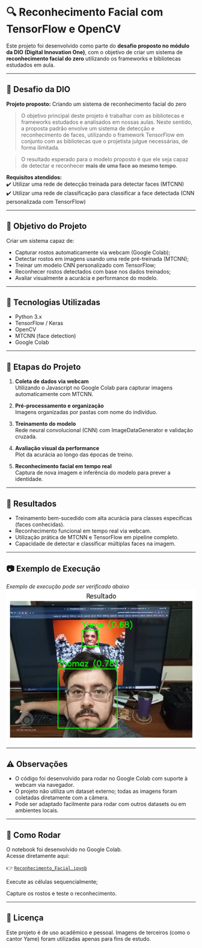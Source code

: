 
# 🔍 Reconhecimento Facial com TensorFlow e OpenCV

Este projeto foi desenvolvido como parte do **desafio proposto no módulo da DIO (Digital Innovation One)**, com o objetivo de criar um sistema de **reconhecimento facial do zero** utilizando os frameworks e bibliotecas estudados em aula.

---

## 🎯 Desafio da DIO

**Projeto proposto:** Criando um sistema de reconhecimento facial do zero

> O objetivo principal deste projeto é trabalhar com as bibliotecas e frameworks estudados e analisados em nossas aulas. Neste sentido, a proposta padrão envolve um sistema de detecção e reconhecimento de faces, utilizando o framework TensorFlow em conjunto com as bibliotecas que o projetista julgue necessárias, de forma ilimitada.

> O resultado esperado para o modelo proposto é que ele seja capaz de detectar e reconhecer **mais de uma face ao mesmo tempo**.

**Requisitos atendidos:**  
✔️ Utilizar uma rede de detecção treinada para detectar faces (MTCNN)  
✔️ Utilizar uma rede de classificação para classificar a face detectada (CNN personalizada com TensorFlow)

---

## 📸 Objetivo do Projeto

Criar um sistema capaz de:
- Capturar rostos automaticamente via webcam (Google Colab);
- Detectar rostos em imagens usando uma rede pré-treinada (MTCNN);
- Treinar um modelo CNN personalizado com TensorFlow;
- Reconhecer rostos detectados com base nos dados treinados;
- Avaliar visualmente a acurácia e performance do modelo.

---

## 🧪 Tecnologias Utilizadas

- Python 3.x
- TensorFlow / Keras
- OpenCV
- MTCNN (face detection)
- Google Colab

---

## 🚀 Etapas do Projeto

1. **Coleta de dados via webcam**  
   Utilizando o Javascript no Google Colab para capturar imagens automaticamente com MTCNN.

2. **Pré-processamento e organização**  
   Imagens organizadas por pastas com nome do indivíduo.

3. **Treinamento do modelo**  
   Rede neural convolucional (CNN) com ImageDataGenerator e validação cruzada.

4. **Avaliação visual da performance**  
   Plot da acurácia ao longo das épocas de treino.

5. **Reconhecimento facial em tempo real**  
   Captura de nova imagem e inferência do modelo para prever a identidade.

---

## 🧠 Resultados

- Treinamento bem-sucedido com alta acurácia para classes específicas (faces conhecidas).
- Reconhecimento funcional em tempo real via webcam.
- Utilização prática de MTCNN e TensorFlow em pipeline completo.
- Capacidade de detectar e classificar múltiplas faces na imagem.

---

## 📷 Exemplo de Execução

*Exemplo de execução pode ser verificado abaixo*
![example](example.png)


---

## ⚠️ Observações

- O código foi desenvolvido para rodar no Google Colab com suporte à webcam via navegador.
- O projeto não utiliza um dataset externo; todas as imagens foram coletadas diretamente com a câmera.
- Pode ser adaptado facilmente para rodar com outros datasets ou em ambientes locais.

---

## 📌 Como Rodar

O notebook foi desenvolvido no Google Colab.  
Acesse diretamente aqui:

👉 [`Reconhecimento_Facial.ipynb`](Reconhecimento_Facial.ipynb)

Execute as células sequencialmente;

Capture os rostos e teste o reconhecimento.

---

## 📄 Licença

Este projeto é de uso acadêmico e pessoal. Imagens de terceiros (como o cantor Yame) foram utilizadas apenas para fins de estudo.
